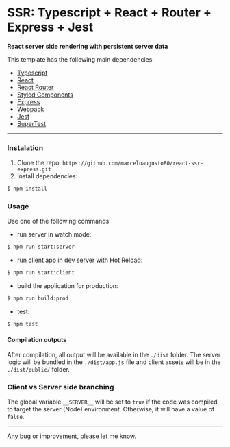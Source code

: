 # SSR: Typescript + React + Router + Express + Jest

**React server side rendering with persistent server data**

This template has the following main dependencies:
* [Typescript](https://www.typescriptlang.org/)
* [React](https://reactjs.org/)
* [React Router](https://github.com/remix-run/react-router)
* [Styled Components](https://styled-components.com/)
* [Express](https://expressjs.com/)
* [Webpack](https://webpack.js.org/)
* [Jest](https://jestjs.io/)
* [SuperTest](https://www.npmjs.com/package/supertest)
---

### Instalation
1. Clone the repo: `https://github.com/marceloaugusto80/react-ssr-express.git`
2. Install dependencies: 
``` bash
$ npm install
```

### Usage

Use one of the following commands:
* run server in watch mode:
``` bash
$ npm run start:server
```
* run client app in dev server with Hot Reload:
``` bash
$ npm run start:client
```
* build the application for production:
``` bash
$ npm run build:prod
```
* test:
``` bash
$ npm test
```

#### Compilation outputs
After compilation, all output will be available in the `./dist` folder. The server logic will be bundled in the `./dist/app.js` file and client assets will be in the `./dist/public/` folder.

### Client vs Server side branching
The global variable `__SERVER__` will be set to `true` if the code was compiled to target the server (Node) environment. Otherwise, it will have a value of `false`.


---
Any bug or improvement, please let me know.